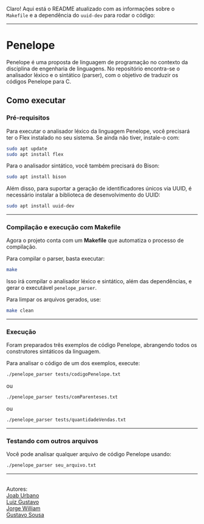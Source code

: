 Claro! Aqui está o README atualizado com as informações sobre o `Makefile` e a dependência do `uuid-dev` para rodar o código:

---

# Penelope

Penelope é uma proposta de linguagem de programação no contexto da disciplina de engenharia de linguagens. No repositório encontra-se o analisador léxico e o sintático (parser), com o objetivo de traduzir os códigos Penelope para C.

## Como executar

### Pré-requisitos

Para executar o analisador léxico da linguagem Penelope, você precisará ter o Flex instalado no seu sistema. Se ainda não tiver, instale-o com:

```bash
sudo apt update
sudo apt install flex
```

Para o analisador sintático, você também precisará do Bison:

```bash
sudo apt install bison
```

Além disso, para suportar a geração de identificadores únicos via UUID, é necessário instalar a biblioteca de desenvolvimento do UUID:

```bash
sudo apt install uuid-dev
```

---

### Compilação e execução com Makefile

Agora o projeto conta com um **Makefile** que automatiza o processo de compilação.

Para compilar o parser, basta executar:

```bash
make
```

Isso irá compilar o analisador léxico e sintático, além das dependências, e gerar o executável `penelope_parser`.

Para limpar os arquivos gerados, use:

```bash
make clean
```

---

### Execução

Foram preparados três exemplos de código Penelope, abrangendo todos os construtores sintáticos da linguagem.

Para analisar o código de um dos exemplos, execute:

```bash
./penelope_parser tests/codigoPenelope.txt
```

ou

```bash
./penelope_parser tests/comParenteses.txt
```

ou

```bash
./penelope_parser tests/quantidadeVendas.txt
```

---

### Testando com outros arquivos

Você pode analisar qualquer arquivo de código Penelope usando:

```bash
./penelope_parser seu_arquivo.txt
```

---

<br>Autores:<br>
<a href="https://github.com/JoabUrbano">Joab Urbano</a><br>
<a href="https://github.com/luizgustavoou">Luiz Gustavo</a><br>
<a href="https://github.com/Jorgelino328">Jorge William</a><br>
<a href="https://github.com/Gustavobiz">Gustavo Sousa</a><br>